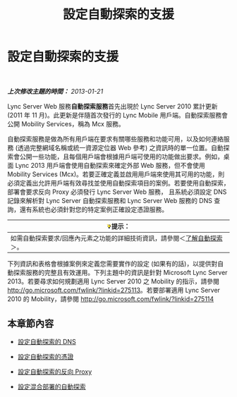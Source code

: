 ﻿---
title: 設定自動探索的支援
TOCTitle: 設定自動探索的支援
ms:assetid: 3a266456-69a0-4539-ba99-d388b83799a8
ms:mtpsurl: https://technet.microsoft.com/zh-tw/library/JJ945622(v=OCS.15)
ms:contentKeyID: 52056089
ms.date: 08/10/2015
mtps_version: v=OCS.15
ms.translationtype: HT
---

# 設定自動探索的支援

 

_**上次修改主題的時間：** 2013-01-21_

Lync Server Web 服務**自動探索服務**首先出現於 Lync Server 2010 累計更新 (2011 年 11 月)。此更新是伴隨首次發行的 Lync Mobile 用戶端。自動探索服務會公開 Mobility Services，稱為 Mcx 服務。

自動探索服務是做為所有用戶端在要求有關哪些服務和功能可用，以及如何連絡服務 (透過完整網域名稱或統一資源定位器 Web 參考) 之資訊時的單一位置。自動探索會公開一些功能，且每個用戶端會根據用戶端可使用的功能做出要求。例如，桌面 Lync 2013 用戶端會使用自動探索來確定外部 Web 服務，但不會使用 Mobility Services (Mcx)。若要正確定義並啟用用戶端來使用其可用的功能，則必須定義出允許用戶端有效尋找並使用自動探索項目的案例。若要使用自動探索，部署會要求反向 Proxy 必須發行 Lync Server Web 服務， 且系統必須設定 DNS 記錄來解析對 Lync Server 自動探索服務和 Lync Server Web 服務的 DNS 查詢，還有系統也必須針對您的特定案例正確設定憑證服務。

<table>
<thead>
<tr class="header">
<th><img src="images/JJ205025.tip(OCS.15).gif" title="tip" alt="tip" />提示：</th>
</tr>
</thead>
<tbody>
<tr class="odd">
<td>如需自動探索要求/回應內元素之功能的詳細技術資訊，請參閱＜<a href="lync-server-2013-understanding-autodiscover.md">了解自動探索</a>＞。</td>
</tr>
</tbody>
</table>


下列資訊和表格會根據案例來定義您需要實作的設定 (如果有的話)，以提供對自動探索服務的完整且有效運用。下列主題中的資訊是針對 Microsoft Lync Server 2013。若要尋求如何規劃適用 Lync Server 2010 之 Mobility 的指示，請參閱 <http://go.microsoft.com/fwlink/?linkid=275113>。若要部署適用 Lync Server 2010 的 Mobility，請參閱 <http://go.microsoft.com/fwlink/?linkid=275114>

## 本章節內容

  - [設定自動探索的 DNS](lync-server-2013-configuring-dns-for-autodiscover.md)

  - [設定自動探索的憑證](lync-server-2013-configuring-certificates-for-autodiscover.md)

  - [設定自動探索的反向 Proxy](lync-server-2013-configuring-a-reverse-proxy-for-autodiscover.md)

  - [設定混合部署的自動探索](lync-server-2013-configuring-autodiscover-for-hybrid-deployments.md)

